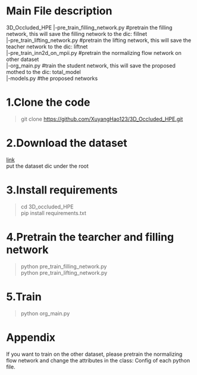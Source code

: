 # Main File description
  3D_Occluded_HPE
      |-pre_train_filling_network.py #pretrain the filling network, this will save the filling network to the dic: fillnet  
      |-pre_train_lifting_network.py #pretrain the lifting network, this will save the teacher network to the dic: liftnet  
      |-pre_train_inn2d_on_mpii.py #pretrain the normalizing flow network on other dataset  
      |-org_main.py #train the student network, this will save the proposed mothed to the dic: total_model  
      |-models.py #the proposed networks  
# 1.Clone the code
> git clone https://github.com/XuyangHao123/3D_Occluded_HPE.git  
# 2.Download the dataset
[link](https://pan.baidu.com/s/1w5J1l6AeYBVyxSPIn7b1jA?pwd=rvvx)  
put the dataset dic under the root  
# 3.Install requirements
> cd 3D_occluded_HPE  
> pip install requirements.txt  
# 4.Pretrain the tearcher and filling network
> python pre_train_filling_network.py  
> python pre_train_lifting_network.py  
# 5.Train
> python org_main.py  
# Appendix
If you want to train on the other dataset, please pretrain the normalizing flow network and change the attributes in the class: Config of each python file.  

